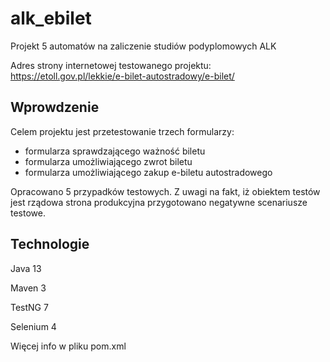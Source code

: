 # alk_ebilet
Projekt 5 automatów na zaliczenie studiów podyplomowych ALK

Adres strony internetowej testowanego projektu:
https://etoll.gov.pl/lekkie/e-bilet-autostradowy/e-bilet/
## Wprowdzenie
Celem projektu jest przetestowanie trzech formularzy:
- formularza sprawdzającego ważność biletu
- formularza umożliwiającego zwrot biletu 
- formularza umożliwiającego zakup e-biletu autostradowego

Opracowano 5 przypadków testowych. Z uwagi na fakt, iż obiektem testów jest rządowa strona produkcyjna przygotowano negatywne scenariusze testowe.

## Technologie
Java 13

Maven 3

TestNG 7

Selenium 4

Więcej info w pliku pom.xml
